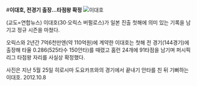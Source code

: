 #**이대호, 전경기 출장…타점왕 확정**
![이대호](http://imgnews.naver.net/image/001/2012/10/08/PYH2012100811510001300_P2_59_20121008174030.jpg?type=w540)

(교도=연합뉴스) 이대호(30·오릭스 버펄로스)가 일본 진출 첫해에 의미 있는 기록을 남기고 정규 시즌을 마쳤다.

오릭스와 2년간 7억6천만엔(약 110억원)에 계약한 이대호는 첫해 전 경기(144경기)에 출장해 타율 0.286(525타수 150안타)를 때렸고 홈런 24개에 91타점을 남기며 퍼시픽리그 타점왕 자리를 사실상 확정했다.

사진은 지난 5월 25일 히로시마 도요카프와의 경기에서 끝내기 안타를 친 뒤 기뻐하는 이대호. 2012.10.8
